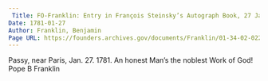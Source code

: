 ```yaml
---
 Title: FO-Franklin: Entry in François Steinsky’s Autograph Book, 27 January 1781
Date: 1781-01-27
Author: Franklin, Benjamin
Page URL: https://founders.archives.gov/documents/Franklin/01-34-02-0229
---
```


Passy, near Paris, Jan. 27. 1781.
An honest Man’s the noblest Work of God!
  Pope
B Franklin


